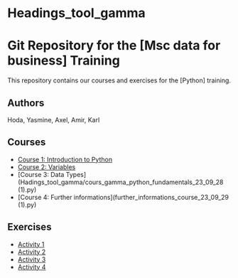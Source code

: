 # Headings_tool_gamma
# Git Repository for the [Msc data for business] Training

This repository contains our courses and exercises for the [Python] training.

## Authors

Hoda, Yasmine, Axel, Amir, Karl

## Courses

* [Course 1: Introduction to Python](courses/course-1.md)
* [Course 2: Variables](courses/course-2.md)
* [Course 3: Data Types](Hadings_tool_gamma/cours_gamma_python_fundamentals_23_09_28 (1).py)
* [Course 4: Further informations](further_informations_course_23_09_29 (1).py)

## Exercises

* [Activity 1](activity_1.py)
* [Activity 2](activity_2.py)
* [Activity 3](exercises/exercise-3.md)
* [Activity 4](commented_23_09_29.py)
